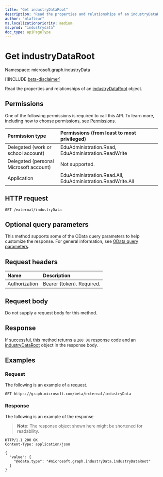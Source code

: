 ```yaml
---
title: "Get industryDataRoot"
description: "Read the properties and relationships of an industryDataRoot object."
author: "mlafleur"
ms.localizationpriority: medium
ms.prod: "industrydata"
doc_type: apiPageType
---
```


# Get industryDataRoot

Namespace: microsoft.graph.industryData

[!INCLUDE [beta-disclaimer](../../includes/beta-disclaimer.md)]

Read the properties and relationships of an [industryDataRoot](../resources/industrydata-industrydataroot.md) object.

## Permissions

One of the following permissions is required to call this API. To learn more, including how to choose permissions, see [Permissions](/graph/permissions-reference).

| Permission type                        | Permissions (from least to most privileged)                 |
| :------------------------------------- | :---------------------------------------------------------- |
| Delegated (work or school account)     | EduAdministration.Read, EduAdministration.ReadWrite         |
| Delegated (personal Microsoft account) | Not supported.                                              |
| Application                            | EduAdministration.Read.All, EduAdministration.ReadWrite.All |

## HTTP request

<!-- {
  "blockType": "ignored"
}
-->

```http
GET /external/industryData
```

## Optional query parameters

This method supports some of the OData query parameters to help customize the response. For general information, see [OData query parameters](/graph/query-parameters).

## Request headers

| Name          | Description               |
| :------------ | :------------------------ |
| Authorization | Bearer {token}. Required. |

## Request body

Do not supply a request body for this method.

## Response

If successful, this method returns a `200 OK` response code and an [industryDataRoot](../resources/industrydata-industrydataroot.md) object in the response body.

## Examples

### Request

The following is an example of a request.

<!-- {
  "blockType": "request",
  "name": "get_industrydataroot"
}
-->

```http
GET https://graph.microsoft.com/beta/external/industryData
```

### Response

The following is an example of the response

> **Note:** The response object shown here might be shortened for readability.

<!-- {
  "blockType": "response",
  "truncated": true,
  "@odata.type": "microsoft.graph.industryData.industryDataRoot"
}
-->

```http
HTTP/1.1 200 OK
Content-Type: application/json

{
  "value": {
    "@odata.type": "#microsoft.graph.industryData.industryDataRoot"
  }
}
```
